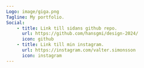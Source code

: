 ```yaml
---
Logo: image/giga.png
Tagline: My portfolio.
Social:
    - title: Link till sidans github repo.
      url: https://github.com/hansgmi/design-2024/
      icon: github
    - title: Link till min instagram.
      url: https://instagram.com/valter.simonsson
      icon: instagram
---
```

